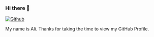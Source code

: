 ### Hi there 👋


[![Github](https://img.shields.io/github/followers/armawwnn?label=Follow&style=social)](https://github.com/armawwnn)


<div size='20px'> My name is Ali. Thanks for taking the time to view my GitHub Profile. 
</div>
